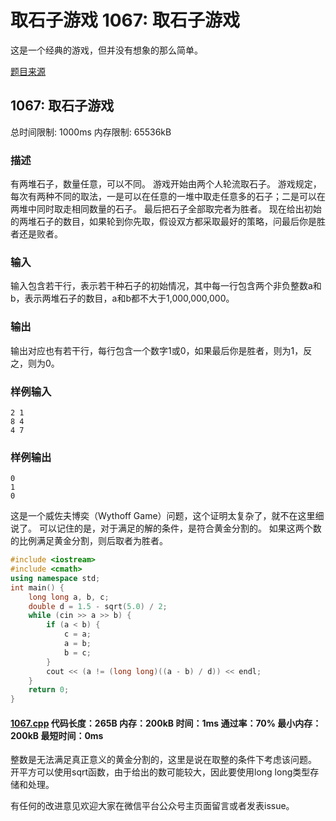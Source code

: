# 取石子游戏 1067: 取石子游戏

这是一个经典的游戏，但并没有想象的那么简单。

[题目来源](http://bailian.openjudge.cn/practice/1067/)

## 1067: 取石子游戏

总时间限制: 1000ms    内存限制: 65536kB

### 描述

有两堆石子，数量任意，可以不同。
游戏开始由两个人轮流取石子。
游戏规定，每次有两种不同的取法，一是可以在任意的一堆中取走任意多的石子；二是可以在两堆中同时取走相同数量的石子。
最后把石子全部取完者为胜者。
现在给出初始的两堆石子的数目，如果轮到你先取，假设双方都采取最好的策略，问最后你是胜者还是败者。

### 输入

输入包含若干行，表示若干种石子的初始情况，其中每一行包含两个非负整数a和b，表示两堆石子的数目，a和b都不大于1,000,000,000。

### 输出

输出对应也有若干行，每行包含一个数字1或0，如果最后你是胜者，则为1，反之，则为0。

### 样例输入
```
2 1
8 4
4 7
```
### 样例输出
```
0
1
0
```
这是一个威佐夫博奕（Wythoff Game）问题，这个证明太复杂了，就不在这里细说了。
可以记住的是，对于满足的解的条件，是符合黄金分割的。
如果这两个数的比例满足黄金分割，则后取者为胜者。
```cpp
#include <iostream>
#include <cmath>
using namespace std;
int main() {
	long long a, b, c;
	double d = 1.5 - sqrt(5.0) / 2;
	while (cin >> a >> b) {
		if (a < b) {
			c = a;
			a = b;
			b = c;
		}
		cout << (a != (long long)((a - b) / d)) << endl;
	}
	return 0;
}
```
#### [1067.cpp](/Code/1000-1099/1067.cpp) 代码长度：265B 内存：200kB 时间：1ms 通过率：70% 最小内存：200kB  最短时间：0ms

整数是无法满足真正意义的黄金分割的，这里是说在取整的条件下考虑该问题。
开平方可以使用sqrt函数，由于给出的数可能较大，因此要使用long long类型存储和处理。

有任何的改进意见欢迎大家在微信平台公众号主页面留言或者发表issue。
